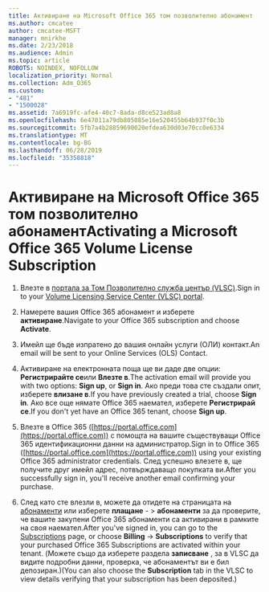 ```yaml
---
title: Активиране на Microsoft Office 365 том позволително абонамент
ms.author: cmcatee
author: cmcatee-MSFT
manager: mnirkhe
ms.date: 2/23/2018
ms.audience: Admin
ms.topic: article
ROBOTS: NOINDEX, NOFOLLOW
localization_priority: Normal
ms.collection: Adm_O365
ms.custom:
- "481"
- "1500028"
ms.assetid: 7a6919fc-afe4-40c7-8ada-d8ce523ad8a8
ms.openlocfilehash: 6e47011a79db805085e16e520455b64b937f0c3b
ms.sourcegitcommit: 5fb7a4b28859690020efdea630d03e70cc0e6334
ms.translationtype: MT
ms.contentlocale: bg-BG
ms.lasthandoff: 06/28/2019
ms.locfileid: "35358818"
---
```

# <a name="activating-a-microsoft-office-365-volume-license-subscription"></a><span data-ttu-id="eec9b-102">Активиране на Microsoft Office 365 том позволително абонамент</span><span class="sxs-lookup"><span data-stu-id="eec9b-102">Activating a Microsoft Office 365 Volume License Subscription</span></span>

1. <span data-ttu-id="eec9b-103">Влезте в [портала за Том Позволително служба център (VLSC)](http://go.microsoft.com/fwlink/p/?LinkId=329762).</span><span class="sxs-lookup"><span data-stu-id="eec9b-103">Sign in to your [Volume Licensing Service Center (VLSC) portal](http://go.microsoft.com/fwlink/p/?LinkId=329762).</span></span>

2. <span data-ttu-id="eec9b-104">Намерете вашия Office 365 абонамент и изберете **активиране**.</span><span class="sxs-lookup"><span data-stu-id="eec9b-104">Navigate to your Office 365 subscription and choose **Activate**.</span></span>

3. <span data-ttu-id="eec9b-105">Имейл ще бъде изпратено до вашия онлайн услуги (ОЛИ) контакт.</span><span class="sxs-lookup"><span data-stu-id="eec9b-105">An email will be sent to your Online Services (OLS) Contact.</span></span>

4. <span data-ttu-id="eec9b-106">Активиране на електронната поща ще ви даде две опции: **Регистрирайте се**или **Влезте в**.</span><span class="sxs-lookup"><span data-stu-id="eec9b-106">The activation email will provide you with two options: **Sign up**, or **Sign in**.</span></span> <span data-ttu-id="eec9b-107">Ако преди това сте създали опит, изберете **влизане в**.</span><span class="sxs-lookup"><span data-stu-id="eec9b-107">If you have previously created a trial, choose **Sign in**.</span></span> <span data-ttu-id="eec9b-108">Ако все още нямате Office 365 наемател, изберете **Регистрирай се**.</span><span class="sxs-lookup"><span data-stu-id="eec9b-108">If you don't yet have an Office 365 tenant, choose **Sign up**.</span></span>

5. <span data-ttu-id="eec9b-109">Влезте в Office 365 ([https://portal.office.com](https://portal.office.com)) с помощта на вашите съществуващи Office 365 идентификационни данни на администратор.</span><span class="sxs-lookup"><span data-stu-id="eec9b-109">Sign in to Office 365 ([https://portal.office.com](https://portal.office.com)) using your existing Office 365 administrator credentials.</span></span> <span data-ttu-id="eec9b-110">След успешно влезете в, ще получите друг имейл адрес, потвърждаващо покупката ви.</span><span class="sxs-lookup"><span data-stu-id="eec9b-110">After you successfully sign in, you'll receive another email confirming your purchase.</span></span>

6. <span data-ttu-id="eec9b-111">След като сте влезли в, можете да отидете на страницата на [абонаменти](https://go.microsoft.com/fwlink/p/?linkid=842054) или изберете **плащане**  - \> **абонаменти** за да проверите, че вашите закупени Office 365 абонаменти са активирани в рамките на своя наемател.</span><span class="sxs-lookup"><span data-stu-id="eec9b-111">After you've signed in, you can go to the [Subscriptions](https://go.microsoft.com/fwlink/p/?linkid=842054) page, or choose **Billing** -\> **Subscriptions** to verify that your purchased Office 365 Subscriptions are activated within your tenant.</span></span> <span data-ttu-id="eec9b-112">(Можете също да изберете раздела **записване** , за в VLSC да видите подробни данни, проверка, че абонаментът ви е бил депозиран.)</span><span class="sxs-lookup"><span data-stu-id="eec9b-112">(You can also choose the **Subscription** tab in the VLSC to view details verifying that your subscription has been deposited.)</span></span> 
